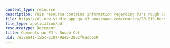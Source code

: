 ```yaml
---
content_type: resource
description: This resource contains information regarding PJ's rough cut.
file: https://ol-ocw-studio-app-qa.s3.amazonaws.com/courses/20-219-becoming-the-next-bill-nye-writing-and-hosting-the-educational-show-january-iap-2015/7e32aa4115bc210a9ae82862f0acc6c0_MIT20_219IAP15_PJcom.pdf
file_type: application/pdf
resourcetype: Document
title: Comments on PJ's Rough Cut
uid: 7e32aa41-15bc-210a-9ae8-2862f0acc6c0
---
```

